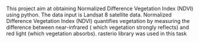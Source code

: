 This project aim at obtaining Normalized Difference Vegetation Index (NDVI) using python. 
The data input is Landsat 8 satellite data. 
Normalized Difference Vegetation Index (NDVI) quantifies vegetation by measuring the difference between near-infrared ( which vegetation strongly reflects) and red light (which vegetation absorbs).
rasterio library was used in this task
